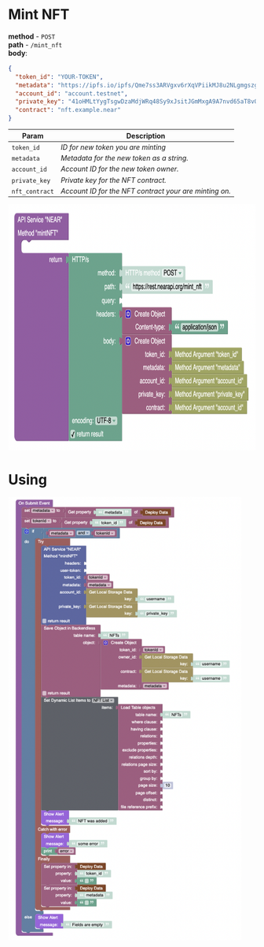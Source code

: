 # Mint NFT 

**method** - `POST`  
**path** - `/mint_nft`  
**body**:
```JSON
{
  "token_id": "YOUR-TOKEN",
  "metadata": "https://ipfs.io/ipfs/Qme7ss3ARVgxv6rXqVPiikMJ8u2NLgmgszg13pYrDKEoiu",
  "account_id": "account.testnet",
  "private_key": "41oHMLtYygTsgwDzaMdjWRq48Sy9xJsitJGmMxgA9A7nvd65aT8vQwAvRdHi1nruPP47B6pNhW5T5TK8SsqCZmjn",
  "contract": "nft.example.near"
}
```

| Param                            | Description                                            |
| -------------------------------- |--------------------------------------------------------|
| `token_id`                       | _ID for new token you are minting_                     |
| `metadata`                       | _Metadata for the new token as a string._              |
| `account_id`                     | _Account ID for the new token owner._                  |
| `private_key`                    | _Private key for the NFT contract._                    |
| `nft_contract`                   | _Account ID for the NFT contract your are minting on._ |  

<img src="../img/method_mint_NFT.png" height="500px">

# Using

<img src="../img/using_method_mint_NFT.png" height="900px">

